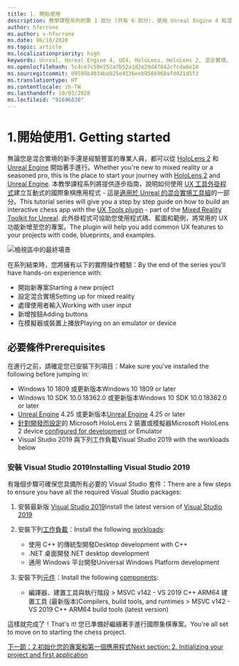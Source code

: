 ```yaml
---
title: 1. 開始使用
description: 教學課程系列的第 1 部分 (共有 6 部分)，使用 Unreal Engine 4 和混合實境工具組 UX 工具外掛程式來建置簡單的國際象棋應用程式
author: hferrone
ms.author: v-hferrone
ms.date: 06/10/2020
ms.topic: article
ms.localizationpriority: high
keywords: Unreal, Unreal Engine 4, UE4, HoloLens, HoloLens 2, 混合實境, 教學課程, 開始使用, mrtk, uxt, UX 工具, 文件
ms.openlocfilehash: 5c4ce7c50e252a7b52a1d2e29d47642cfcda6e10
ms.sourcegitcommit: 09599b4034be825e4536eeb9566968afd021d5f3
ms.translationtype: HT
ms.contentlocale: zh-TW
ms.lasthandoff: 10/03/2020
ms.locfileid: "91696838"
---
```

# <a name="1-getting-started"></a><span data-ttu-id="24d3f-104">1.開始使用</span><span class="sxs-lookup"><span data-stu-id="24d3f-104">1. Getting started</span></span>

<span data-ttu-id="24d3f-105">無論您是混合實境的新手還是經驗豐富的專業人員，都可以從 [HoloLens 2](https://docs.microsoft.com/windows/mixed-reality/) 和 [Unreal Engine](https://www.unrealengine.com/en-US/) 開始著手進行。</span><span class="sxs-lookup"><span data-stu-id="24d3f-105">Whether you're new to mixed reality or a seasoned pro, this is the place to start your journey with [HoloLens 2](https://docs.microsoft.com/windows/mixed-reality/) and [Unreal Engine](https://www.unrealengine.com/en-US/).</span></span> <span data-ttu-id="24d3f-106">本教學課程系列將提供逐步指南，說明如何使用 [UX 工具外掛程式](https://github.com/microsoft/MixedReality-UXTools-Unreal)建立互動式的國際象棋應用程式 - 這是[適用於 Unreal 的混合實境工具組](https://github.com/microsoft/MixedRealityToolkit-Unreal)的一部分。</span><span class="sxs-lookup"><span data-stu-id="24d3f-106">This tutorial series will give you a step by step guide on how to build an interactive chess app with the [UX Tools plugin](https://github.com/microsoft/MixedReality-UXTools-Unreal) - part of the [Mixed Reality Toolkit for Unreal](https://github.com/microsoft/MixedRealityToolkit-Unreal).</span></span> <span data-ttu-id="24d3f-107">此外掛程式可協助您使用程式碼、藍圖和範例，將常用的 UX 功能新增至您的專案。</span><span class="sxs-lookup"><span data-stu-id="24d3f-107">The plugin will help you add common UX features to your projects with code, blueprints, and examples.</span></span> 

![檢視區中的最終場景](images/unreal-uxt/5-endscene.PNG)

<span data-ttu-id="24d3f-109">在系列結束時，您將擁有以下的實際操作體驗：</span><span class="sxs-lookup"><span data-stu-id="24d3f-109">By the end of the series you'll have hands-on experience with:</span></span>
* <span data-ttu-id="24d3f-110">開始新專案</span><span class="sxs-lookup"><span data-stu-id="24d3f-110">Starting a new project</span></span>
* <span data-ttu-id="24d3f-111">設定混合實境</span><span class="sxs-lookup"><span data-stu-id="24d3f-111">Setting up for mixed reality</span></span>
* <span data-ttu-id="24d3f-112">處理使用者輸入</span><span class="sxs-lookup"><span data-stu-id="24d3f-112">Working with user input</span></span>
* <span data-ttu-id="24d3f-113">新增按鈕</span><span class="sxs-lookup"><span data-stu-id="24d3f-113">Adding buttons</span></span>
* <span data-ttu-id="24d3f-114">在模擬器或裝置上播放</span><span class="sxs-lookup"><span data-stu-id="24d3f-114">Playing on an emulator or device</span></span>


## <a name="prerequisites"></a><span data-ttu-id="24d3f-115">必要條件</span><span class="sxs-lookup"><span data-stu-id="24d3f-115">Prerequisites</span></span>
<span data-ttu-id="24d3f-116">在進行之前，請確定您已安裝下列項目：</span><span class="sxs-lookup"><span data-stu-id="24d3f-116">Make sure you've installed the following before jumping in:</span></span>
* <span data-ttu-id="24d3f-117">Windows 10 1809 或更新版本</span><span class="sxs-lookup"><span data-stu-id="24d3f-117">Windows 10 1809 or later</span></span>
* <span data-ttu-id="24d3f-118">Windows 10 SDK 10.0.18362.0 或更新版本</span><span class="sxs-lookup"><span data-stu-id="24d3f-118">Windows 10 SDK 10.0.18362.0 or later</span></span>
* <span data-ttu-id="24d3f-119">[Unreal Engine](https://www.unrealengine.com/en-US/get-now) 4.25 或更新版本</span><span class="sxs-lookup"><span data-stu-id="24d3f-119">[Unreal Engine](https://www.unrealengine.com/en-US/get-now) 4.25 or later</span></span>
* <span data-ttu-id="24d3f-120">[針對開發而設定](../../platform-capabilities-and-apis/using-visual-studio.md#enabling-developer-mode)的 Microsoft HoloLens 2 裝置或模擬器</span><span class="sxs-lookup"><span data-stu-id="24d3f-120">Microsoft HoloLens 2 device [configured for development](../../platform-capabilities-and-apis/using-visual-studio.md#enabling-developer-mode) or Emulator</span></span>
* <span data-ttu-id="24d3f-121">Visual Studio 2019 與下列工作負載</span><span class="sxs-lookup"><span data-stu-id="24d3f-121">Visual Studio 2019 with the workloads below</span></span>

### <a name="installing-visual-studio-2019"></a><span data-ttu-id="24d3f-122">安裝 Visual Studio 2019</span><span class="sxs-lookup"><span data-stu-id="24d3f-122">Installing Visual Studio 2019</span></span>
<span data-ttu-id="24d3f-123">有幾個步驟可確保您具備所有必要的 Visual Studio 套件：</span><span class="sxs-lookup"><span data-stu-id="24d3f-123">There are a few steps to ensure you have all the required Visual Studio packages:</span></span>
1. <span data-ttu-id="24d3f-124">安裝最新版 [Visual Studio 2019](https://visualstudio.microsoft.com/downloads/)</span><span class="sxs-lookup"><span data-stu-id="24d3f-124">Install the latest version of [Visual Studio 2019](https://visualstudio.microsoft.com/downloads/)</span></span>
2. <span data-ttu-id="24d3f-125">安裝下列[工作負載](https://docs.microsoft.com/visualstudio/install/modify-visual-studio?#modify-workloads)：</span><span class="sxs-lookup"><span data-stu-id="24d3f-125">Install the following [workloads](https://docs.microsoft.com/visualstudio/install/modify-visual-studio?#modify-workloads):</span></span>
    * <span data-ttu-id="24d3f-126">使用 C++ 的傳統型開發</span><span class="sxs-lookup"><span data-stu-id="24d3f-126">Desktop development with C++</span></span>
    * <span data-ttu-id="24d3f-127">.NET 桌面開發</span><span class="sxs-lookup"><span data-stu-id="24d3f-127">.NET desktop development</span></span>
    * <span data-ttu-id="24d3f-128">通用 Windows 平台開發</span><span class="sxs-lookup"><span data-stu-id="24d3f-128">Universal Windows Platform development</span></span>

3. <span data-ttu-id="24d3f-129">安裝下列[元件](https://docs.microsoft.com/visualstudio/install/modify-visual-studio?#modify-individual-components)：</span><span class="sxs-lookup"><span data-stu-id="24d3f-129">Install the following [components](https://docs.microsoft.com/visualstudio/install/modify-visual-studio?#modify-individual-components):</span></span>
    * <span data-ttu-id="24d3f-130">編譯器、建置工具與執行階段 > MSVC v142 - VS 2019 C++ ARM64 建置工具 (最新版本)</span><span class="sxs-lookup"><span data-stu-id="24d3f-130">Compilers, build tools, and runtimes > MSVC v142 - VS 2019 C++ ARM64 build tools (latest version)</span></span>

<span data-ttu-id="24d3f-131">這樣就完成了！</span><span class="sxs-lookup"><span data-stu-id="24d3f-131">That's it!</span></span> <span data-ttu-id="24d3f-132">您已準備好繼續著手進行國際象棋專案。</span><span class="sxs-lookup"><span data-stu-id="24d3f-132">You're all set to move on to starting the chess project.</span></span>

[<span data-ttu-id="24d3f-133">下一節：2.初始化您的專案和第一個應用程式</span><span class="sxs-lookup"><span data-stu-id="24d3f-133">Next section: 2. Initializing your project and first application</span></span>](unreal-uxt-ch2.md)